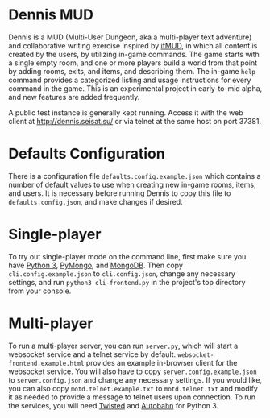 # Dennis MUD

Dennis is a MUD (Multi-User Dungeon, aka a multi-player text adventure) and collaborative writing exercise inspired by [ifMUD](http://ifmud.port4000.com/), in which all content is created by the users, by utilizing in-game commands. The game starts with a single empty room, and one or more players build a world from that point by adding rooms, exits, and items, and describing them. The in-game `help` command provides a categorized listing and usage instructions for every command in the game. This is an experimental project in early-to-mid alpha, and new features are added frequently.

A public test instance is generally kept running. Access it with the web client at http://dennis.seisat.su/ or via telnet at the same host on port 37381.

Defaults Configuration
======================

There is a configuration file `defaults.config.example.json` which contains a number of default values to use when creating new in-game rooms, items, and users. It is necessary before running Dennis to copy this file to `defaults.config.json`, and make changes if desired.

Single-player
=============

To try out single-player mode on the command line, first make sure you have [Python 3](https://www.python.org/), [PyMongo](https://api.mongodb.com/python/current/), and [MongoDB](https://www.mongodb.com/). Then copy `cli.config.example.json` to `cli.config.json`, change any necessary settings, and  run `python3 cli-frontend.py` in the project's top directory from your console.

Multi-player
============

To run a multi-player server, you can run `server.py`, which will start a websocket service and a telnet service by default. `websocket-frontend.example.html` provides an example in-browser client for the websocket service. You will also have to copy `server.config.example.json` to `server.config.json` and change any necessary settings. If you would like, you can also copy `motd.telnet.example.txt` to `motd.telnet.txt` and modify it as needed to provide a message to telnet users upon connection. To run the services, you will need [Twisted](https://twistedmatrix.com/trac/) and [Autobahn](https://crossbar.io/autobahn/) for Python 3.
